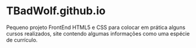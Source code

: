# TBadWolf.github.io
Pequeno projeto FrontEnd HTML5 e CSS para colocar em prática alguns cursos realizados, site contendo algumas informações como uma espécie de currículo.
